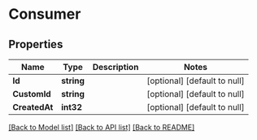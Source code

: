 # Consumer

## Properties
Name | Type | Description | Notes
------------ | ------------- | ------------- | -------------
**Id** | **string** |  | [optional] [default to null]
**CustomId** | **string** |  | [optional] [default to null]
**CreatedAt** | **int32** |  | [optional] [default to null]

[[Back to Model list]](../README.md#documentation-for-models) [[Back to API list]](../README.md#documentation-for-api-endpoints) [[Back to README]](../README.md)


